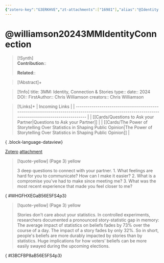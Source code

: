 ```yaml
---
{"zotero-key":"G3ERKHVE","zt-attachments":["16981"],"alias":"@Identity Connection & Stories, @3MM: Identity Connection & Stories","keywords":[],"FirstAuthor":"[[ Chris Williamson]]","tags":["source/article"],"dg-publish":true,"permalink":"/sources/williamson20243-mm-identity-connection/","dgPassFrontmatter":true}
---
```


# @williamson20243MMIdentityConnection

>[!Synth]  
>**Contribution**::  
>  
>**Related**:: 
>  

> [!Abstract]+
> 

> [!Info]
> title: 3MM: Identity, Connection & Stories
> type:: 
> date:: 2024
> DOI:: 
> FirstAuthor:: Chris Williamson
> creators:: Chris Williamson

> [!Links]+
>  | Incoming Links                                                                                                                                        |
> | ----------------------------------------------------------------------------------------------------------------------------------------------------- |
> | [[Cards/Questions to Ask your Partner\|Questions to Ask your Partner]]                                                                             |
> | [[Cards/The Power of Storytelling Over Statistics in Shaping Public Opinion\|The Power of Storytelling Over Statistics in Shaping Public Opinion]] |
> 
{ .block-language-dataview}


[Zotero](zotero://select/library/items/G3ERKHVE) [attachment](<file:///Users/nathanmaxwell/Zotero/storage/B56E5FS4/Williamson%20-%202024%20-%203MM%20Identity,%20Connection%20&%20Stories.pdf>)

> [!quote-yellow] (Page 3) yellow
> 
> 3 deep questions to connect with your partner.  1. What feelings are hard for you to communicate? How can I make it  easier?  2. What is a compromise you've had to make since meeting me?  3. What was the most recent experience that made you feel closer to  me?
>
{ #WHGFHXEGaB56E5FS4p3}


> [!quote-yellow] (Page 3) yellow
> 
> Stories don’t care about your statistics.  In controlled experiments, researchers documented a pronounced  story-statistic gap in memory:  The average impact of statistics on beliefs fades by 73% over the  course of a day.  The impact of a story fades by only 32%. So in short, people's beliefs are more durably impacted by stories than  by statistics.  Huge implications for how voters’ beliefs can be more easily swayed  during the upcoming elections.
>
{ #I3BCFBP8aB56E5FS4p3}

